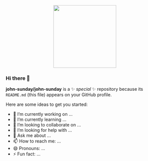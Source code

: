 <div id="header" align="center">
  <img src="https://media.giphy.com/media/3ohjV0PbaTBNw42YO4/giphy.gif" width=200>
</div>

### Hi there 👋


**john-sunday/john-sunday** is a ✨ _special_ ✨ repository because its `README.md` (this file) appears on your GitHub profile.

Here are some ideas to get you started:

- 🔭 I’m currently working on ...
- 🌱 I’m currently learning ...
- 👯 I’m looking to collaborate on ...
- 🤔 I’m looking for help with ...
- 💬 Ask me about ...
- 📫 How to reach me: ...
- 😄 Pronouns: ...
- ⚡ Fun fact: ...

